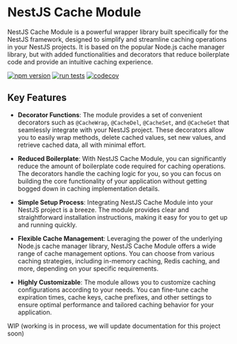 # NestJS Cache Module
NestJS Cache Module is a powerful wrapper library built specifically for the NestJS framework, designed to simplify and streamline caching operations in your NestJS projects. It is based on the popular Node.js cache manager library, but with added functionalities and decorators that reduce boilerplate code and provide an intuitive caching experience.

[![npm version](https://img.shields.io/npm/v/@anhdiepmmk/nestjs-cache-module.svg)](https://www.npmjs.com/package/@anhdiepmmk/nestjs-cache-module)
[![run tests](https://github.com/anhdiepmmk/nestjs-cache-module/workflows/Run%20tests/badge.svg)](https://github.com/anhdiepmmk/nestjs-cache-modle/actions)
[![codecov](https://codecov.io/gh/anhdiepmmk/nestjs-cache-module/branch/master/graph/badge.svg)](https://codecov.io/gh/anhdiepmmk/nestjs-cache-module)

## Key Features
- **Decorator Functions**: The module provides a set of convenient decorators such as `@CacheWrap`, `@CacheDel`, `@CacheSet`, and `@CacheGet` that seamlessly integrate with your NestJS project. These decorators allow you to easily wrap methods, delete cached values, set new values, and retrieve cached data, all with minimal effort.

- **Reduced Boilerplate**: With NestJS Cache Module, you can significantly reduce the amount of boilerplate code required for caching operations. The decorators handle the caching logic for you, so you can focus on building the core functionality of your application without getting bogged down in caching implementation details.

- **Simple Setup Process**: Integrating NestJS Cache Module into your NestJS project is a breeze. The module provides clear and straightforward installation instructions, making it easy for you to get up and running quickly.

- **Flexible Cache Management**: Leveraging the power of the underlying Node.js cache manager library, NestJS Cache Module offers a wide range of cache management options. You can choose from various caching strategies, including in-memory caching, Redis caching, and more, depending on your specific requirements.

- **Highly Customizable**: The module allows you to customize caching configurations according to your needs. You can fine-tune cache expiration times, cache keys, cache prefixes, and other settings to ensure optimal performance and tailored caching behavior for your application.


WIP (working is in process, we will update documentation for this project soon)
